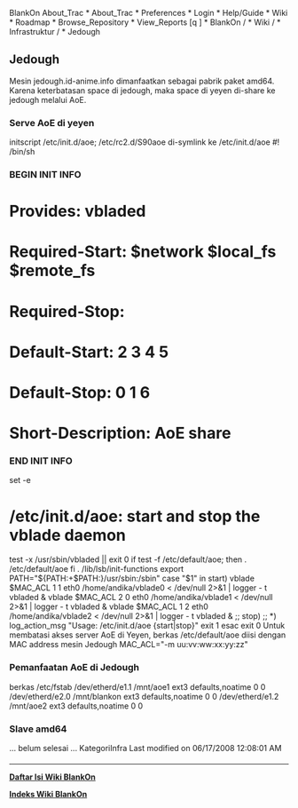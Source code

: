    BlankOn
 About_Trac
    * About_Trac
    * Preferences
    * Login
    * Help/Guide
    * Wiki
    * Roadmap
    * Browse_Repository
    * View_Reports
[q                 ]
    * BlankOn  /
    * Wiki  /
    * Infrastruktur  /
    * Jedough
## Jedough
Mesin jedough.id-anime.info dimanfaatkan sebagai pabrik paket amd64. Karena
keterbatasan space di jedough, maka space di yeyen di-share ke jedough melalui
AoE.
### Serve AoE di yeyen
initscript /etc/init.d/aoe; /etc/rc2.d/S90aoe di-symlink ke /etc/init.d/aoe
#! /bin/sh
### BEGIN INIT INFO
# Provides:		vbladed
# Required-Start:	$network $local_fs $remote_fs
# Required-Stop:
# Default-Start:	2 3 4 5
# Default-Stop:		0 1 6
# Short-Description:	AoE share
### END INIT INFO
set -e
# /etc/init.d/aoe: start and stop the vblade daemon
test -x /usr/sbin/vbladed || exit 0
if test -f /etc/default/aoe; then
    . /etc/default/aoe
fi
. /lib/lsb/init-functions
export PATH="${PATH:+$PATH:}/usr/sbin:/sbin"
case "$1" in
  start)
	vblade $MAC_ACL 1 1 eth0 /home/andika/vblade0 < /dev/null 2>&1 | logger -
t vbladed &
	vblade $MAC_ACL 2 0 eth0 /home/andika/vblade1 < /dev/null 2>&1 | logger -
t vbladed &
	vblade $MAC_ACL 1 2 eth0 /home/andika/vblade2 < /dev/null 2>&1 | logger -
t vbladed &
	;;
  stop)
	;;
  *)
	log_action_msg "Usage: /etc/init.d/aoe {start|stop}"
	exit 1
esac
exit 0
Untuk membatasi akses server AoE di Yeyen, berkas /etc/default/aoe diisi dengan
MAC address mesin Jedough
MAC_ACL="-m uu:vv:ww:xx:yy:zz"
### Pemanfaatan AoE di Jedough
berkas /etc/fstab
/dev/etherd/e1.1	/mnt/aoe1	ext3	defaults,noatime	0	0
/dev/etherd/e2.0	/mnt/blankon	ext3	defaults,noatime	0	0
/dev/etherd/e1.2	/mnt/aoe2	ext3	defaults,noatime	0	0
### Slave amd64
... belum selesai ...
KategoriInfra
Last modified on 06/17/2008 12:08:01 AM
#### 
    
 
 
 
 
 
---
[**Daftar Isi Wiki BlankOn**](/DaftarIsi/README.md)
 
[**Indeks Wiki BlankOn**](/Indeks.md)

